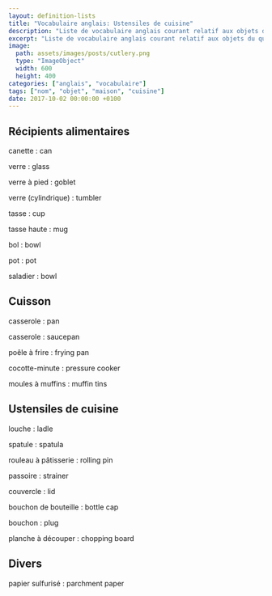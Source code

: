 ```yaml
---
layout: definition-lists
title: "Vocabulaire anglais: Ustensiles de cuisine"
description: "Liste de vocabulaire anglais courant relatif aux objets du quotidien."
excerpt: "Liste de vocabulaire anglais courant relatif aux objets du quotidien."
image:
  path: assets/images/posts/cutlery.png
  type: "ImageObject"
  width: 600
  height: 400
categories: ["anglais", "vocabulaire"]
tags: ["nom", "objet", "maison", "cuisine"]
date: 2017-10-02 00:00:00 +0100
---
```


## Récipients alimentaires

canette
: can

verre
: glass

verre à pied
: goblet

verre (cylindrique)
: tumbler

tasse
: cup

tasse haute
: mug

bol
: bowl

pot
: pot

saladier
: bowl


## Cuisson

casserole
: pan

casserole
: saucepan

poêle à frire
: frying pan

cocotte-minute
: pressure cooker

moules à muffins
: muffin tins


## Ustensiles de cuisine

louche
: ladle

spatule
: spatula

rouleau à pâtisserie
: rolling pin

passoire
: strainer

couvercle
: lid

bouchon de bouteille
: bottle cap

bouchon
: plug

planche à découper
: chopping board


## Divers

papier sulfurisé
: parchment paper
